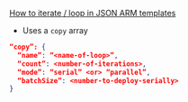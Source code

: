 [How to iterate / loop in JSON ARM templates](https://docs.microsoft.com/en-us/azure/azure-resource-manager/templates/copy-resources)
- Uses a `copy` array

```json
“copy”: {
  “name”: “<name-of-loop>”,
  “count”: <number-of-iterations>,
  “mode”: “serial” <or> “parallel”,
  “batchSize”: <number-to-deploy-serially>
}
``` 